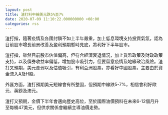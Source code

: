 ```yaml
---
layout: post
title: 渣打料中線美元跌5%至7%
date: 2020-07-09 11:10:22.000000000 +08:00
categories: rss
---
```


渣打指，隨著疫情及各國封鎖不如上半年嚴重，加上低息環境支持投資氣氛，認為目前股市增長前景改善及盈利預期暫時見底，將利好下半年股市。

渣打指，雖然目前股市估值偏高，但符合經濟衰退情況，加上貨幣政策及財政政策支持，以及債券收益率偏低，增加股市吸引力，但要留意疫情及地緣政治風險。渣打又預期，美元走弱以及估值吸引，有利亞洲股票，亦看好中國股票，主要由於資金流入A及H股。

外匯方面，渣打預期美元短線會有所整固，但預期中線跌5-7%，相信會利好歐元、英鎊及澳元。

渣打又預期，金價下半年會邁向歷史高位，至於國際油價預料在未來6-12個月升至每桶47美元，但供求關係會繼續主導油價走勢。
